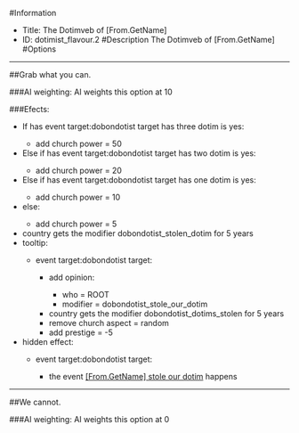 #Information
 - Title: The Dotimveb of [From.GetName]
 - ID: dotimist_flavour.2
#Description
The Dotimveb of [From.GetName]
#Options

___
##Grab what you can.

###AI weighting:
AI weights this option at 10


###Efects:<ul><li>If has event target:dobondotist target has three dotim is yes:</li><ul><li>add church power = 50</li></ul><li>Else if has event target:dobondotist target has two dotim is yes:</li><ul><li>add church power = 20</li></ul><li>Else if has event target:dobondotist target has one dotim is yes:</li><ul><li>add church power = 10</li></ul><li>else:</li><ul><li>add church power = 5</li></ul><li>country gets the modifier dobondotist_stolen_dotim for 5 years</li><li>tooltip:</li><ul><li>event target:dobondotist target:</li><ul><li>add opinion:</li><ul><li>who = ROOT</li><li>modifier = dobondotist_stole_our_dotim</li></ul><li>country gets the modifier dobondotist_dotims_stolen for 5 years</li><li>remove church aspect = random</li><li>add prestige = -5</li></ul></ul><li>hidden effect:</li><ul><li>event target:dobondotist target:</li><ul><li>the event [[From.GetName] stole our dotim](../events/from_getname_stole_our_dotim.md) happens</li></ul></ul></ul>

___
##We cannot.

###AI weighting:
AI weights this option at 0

